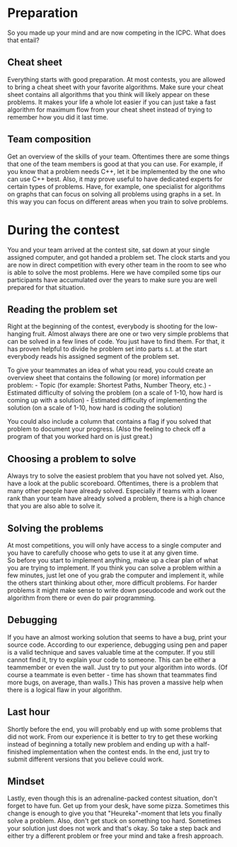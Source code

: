 # Preparation

So you made up your mind and are now competing in the ICPC. 
What does that entail?

## Cheat sheet

Everything starts with good preparation.
At most contests, you are allowed to bring a cheat sheet with your favorite algorithms.
Make sure your cheat sheet contains all algorithms that you think will likely appear on these problems.
It makes your life a whole lot easier if you can just take a fast algorithm for maximum flow from your cheat sheet instead of trying to remember how you did it last time.

## Team composition

Get an overview of the skills of your team.
Oftentimes there are some things that one of the team members is good at that you can use.
For example, if you know that a problem needs C++, let it be implemented by the one who can use C++ best.
Also, it may prove useful to have dedicated experts for certain types of problems.
Have, for example, one specialist for algorithms on graphs that can focus on solving all problems using graphs in a set. In this way you can focus on different areas when you train to solve problems.

# During the contest

You and your team arrived at the contest site, sat down at your single assigned computer, and got handed a problem set.
The clock starts and you are now in direct competition with every other team in the room to see who is able to solve the most problems.
Here we have compiled some tips our participants have accumulated over the years to make sure you are well prepared for that situation.

## Reading the problem set

Right at the beginning of the contest, everybody is shooting for the low-hanging fruit.
Almost always there are one or two very simple problems that can be solved in a few lines of code.
You just have to find them.
For that, it has proven helpful to divide he problem set into parts s.t. at the start everybody reads his assigned segment of the problem set.

To give your teammates an idea of what you read, you could create an overview sheet that contains the following (or more) information per problem: 
    - Topic (for example: Shortest Paths, Number Theory, etc.)
    - Estimated difficulty of solving the problem (on a scale of 1-10, how hard is coming up with a solution)
    - Estimated difficulty of implementing the solution (on a scale of 1-10, how hard is coding the solution)

You could also include a column that contains a flag if you solved that problem to document your progress.
(Also the feeling to check off a program of that you worked hard on is just great.)

## Choosing a problem to solve

Always try to solve the easiest problem that you have not solved yet.
Also, have a look at the public scoreboard.
Oftentimes, there is a problem that many other people have already solved.
Especially if teams with a lower rank than your team have already solved a problem, there is a high chance that you are also able to solve it.

## Solving the problems

At most competitions, you will only have access to a single computer and you have to carefully choose who gets to use it at any given time.  
So before you start to implement anything, make up a clear plan of what you are trying to implement.
If you think you can solve a problem within a few minutes, just let one of you grab the computer and implement it, while the others start thinking about other, more difficult problems.
For harder problems it might make sense to write down pseudocode and work out the algorithm from there or even do pair programming.

## Debugging

If you have an almost working solution that seems to have a bug, print your source code.
According to our experience, debugging using pen and paper is a valid technique and saves valuable time at the computer.
If you still cannot find it, try to explain your code to someone. This can be either a teammember or even the wall. Just try to put your algorithm into words.
(Of course a teammate is even better - time has shown that teammates find more bugs, on average, than walls.)
This has proven a massive help when there is a logical flaw in your algorithm.

## Last hour

Shortly before the end, you will probably end up with some problems that did not work.
From our experience it is better to try to get these working instead of beginning a totally new problem and ending up with a half-finished implementation when the contest ends.
In the end, just try to submit different versions that you believe could work.

## Mindset

Lastly, even though this is an adrenaline-packed contest situation, don't forget to have fun.
Get up from your desk, have some pizza. Sometimes this change is enough to give you that "Heureka"-moment that lets you finally solve a problem.
Also, don't get stuck on something too hard. Sometimes your solution just does not work and that's okay.
So take a step back and either try a different problem or free your mind and take a fresh approach.


